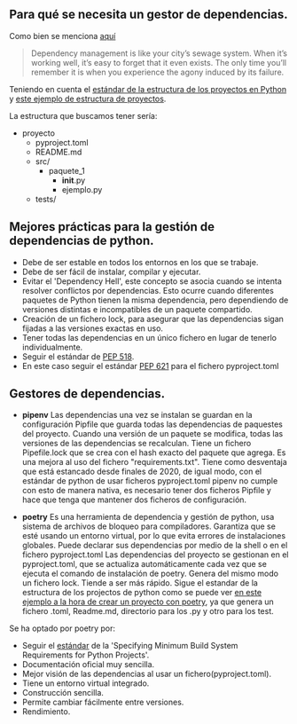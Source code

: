 

## Para qué se necesita un gestor de dependencias.

Como bien se menciona [aquí](https://ibm.github.io/data-science-best-practices/dependency_management.html)
> Dependency management is like your city’s sewage system. When it’s working well, it’s easy to forget that it even exists. The only time you’ll remember it is when you experience the agony induced by its failure.

Teniendo en cuenta el [estándar de la estructura de los proyectos en Python](https://docs.python-guide.org/writing/structure/) y [este ejemplo de estructura de proyectos](https://packaging.python.org/en/latest/tutorials/packaging-projects/).

La estructura que buscamos tener sería:

- proyecto
    - pyproject.toml
    - README.md
    - src/
        - paquete_1
            - __init__.py
            - ejemplo.py
    - tests/

## Mejores prácticas para la gestión de dependencias de python.
- Debe de ser estable en todos los entornos en los que se trabaje. 
- Debe de ser fácil de instalar, compilar y ejecutar.
- Evitar el 'Dependency Hell', este concepto se asocia cuando se intenta resolver conflictos por dependencias. Esto ocurre cuando diferentes paquetes de Python tienen la misma dependencia, pero dependiendo de versiones distintas e incompatibles de un paquete compartido.
- Creación de un fichero lock, para asegurar que las dependencias sigan fijadas a las versiones exactas en uso.
- Tener todas las dependencias en un único fichero en lugar de tenerlo individualmente.
- Seguir el estándar de [PEP 518](https://peps.python.org/pep-0518/).
- En este caso seguir el estándar [PEP 621](https://peps.python.org/pep-0621/) para el fichero pyproject.toml

## Gestores de dependencias.

- **pipenv** Las dependencias una vez se instalan se guardan en la configuración Pipfile que guarda todas las dependencias de paquestes del proyecto. Cuando una versión de un paquete se modifica, todas las versiones de las dependencias se recalculan. Tiene un fichero Pipefile.lock que se crea con el hash exacto del paquete que agrega. Es una mejora al uso del fichero "requirements.txt". Tiene como desventaja que está estancado desde finales de 2020, de igual modo, con el estándar de python de usar ficheros pyproject.toml pipenv no cumple con esto de manera nativa, es necesario tener dos ficheros Pipfile y hace que tenga que mantener dos ficheros de configuración.


- **poetry** Es una herramienta de dependencia y gestión de python, usa sistema de archivos de bloqueo para compiladores. Garantiza que se esté usando un entorno virtual, por lo que evita errores de instalaciones globales. Puede declarar sus dependencias por medio de la shell o en el fichero pyproject.toml
Las dependencias del proyecto se gestionan en el pyproject.toml, que se actualiza automáticamente cada vez que se ejecuta el comando de instalación de poetry. Genera del mismo modo un fichero lock. Tiende a ser más rápido. Sigue el estandar de la estructura de los projectos de python como se puede ver [en este ejemplo a la hora de crear un proyecto con poetry](https://python-poetry.org/docs/basic-usage/), ya que genera un fichero .toml, Readme.md, directorio para los .py y otro para los test.

Se ha optado por poetry por:

 - Seguir el [estándar](https://peps.python.org/pep-0518/) de la 'Specifying Minimum Build System Requirements for Python Projects'.
 - Documentación oficial muy sencilla.
 - Mejor visión de las dependencias al usar un fichero(pyproject.toml).
 - Tiene un entorno virtual integrado.
 - Construcción sencilla.
 - Permite cambiar fácilmente entre versiones.
 - Rendimiento.